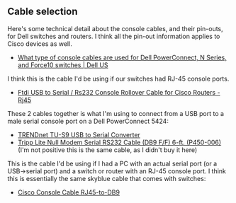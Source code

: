## Cable selection

Here's some technical detail about the console cables, and their pin-outs, for Dell switches and routers. I think all the pin-out information applies to Cisco devices as well.

* [What type of console cables are used for Dell PowerConnect, N Series, and Force10 switches | Dell US](http://www.dell.com/Support/Article/us/en/19/QNA43618)

I think this is the cable I'd be using if our switches had RJ-45 console ports.

* [Ftdi USB to Serial / Rs232 Console Rollover Cable for Cisco Routers - Rj45](https://www.amazon.com/dp/B00M2SAKMG)

These 2 cables together is what I'm using to connect from a USB port to a male serial console port on a Dell PowerConnect 5424:

* [TRENDnet TU-S9 USB to Serial Converter](https://www.amazon.com/dp/B0007T27H8)
* [Tripp Lite Null Modem Serial RS232 Cable (DB9 F/F) 6-ft. (P450-006)](https://www.amazon.com/dp/B000067SCH) (I'm not positive this is the same cable, as I didn't buy it here)

This is the cable I'd be using if I had a PC with an actual serial port (or a USB->serial port) and a switch or router with an RJ-45 console port. I think this is essentially the same skyblue cable that comes with switches:

* [Cisco Console Cable RJ45-to-DB9](https://www.amazon.com/dp/B000GL3MOY/)
